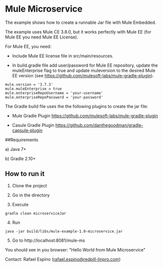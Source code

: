 # Mule Microservice

The example shows how to create a runnable Jar file with Mule Embedded.

The example uses Mule CE 3.8.0, but it works perfectly with Mule EE (for Mule EE you need Mule EE License).  

For Mule EE, you need:

+ Include Mule EE license file in src/main/resources.

+ In build.gradle file add user/password for Mule EE repository,
update the muleEnterprise flag to true and update muleversion to the desired Mule EE version  (see https://github.com/mulesoft-labs/mule-gradle-plugin).

```
mule.version = '3.7.3'
mule.muleEnterprise = true
mule.enterpriseRepoUsername = 'your-username'
mule.enterpriseRepoPassword = 'your-password'
```

The Gradle build file uses the the following plugins to create the jar file:

+ Mule Gradle Plugin https://github.com/mulesoft-labs/mule-gradle-plugin

+ Casule Gradle Plugin https://github.com/danthegoodman/gradle-capsule-plugin

##Requirements

a) Java 7+

b) Gradle 2.10+

## How to run it

1) Clone the project

2) Go in the directory

3) Execute 

```
gradle clean microserviceJar
```

4) Run
 
```
java -jar build/libs/mule-example-1.0-microservice.jar 
```

5) Go to http://localhost:8081/mule-ms

You should see in you browser: "Hello World from Mule Microservice"

Contact:
Rafael Espino (rafael.espino@redpill-linpro.com)

